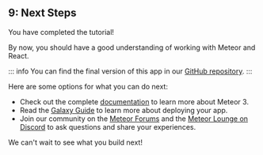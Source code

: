 ## 9: Next Steps

You have completed the tutorial!

By now, you should have a good understanding of working with Meteor and React.

::: info
You can find the final version of this app in our [GitHub repository](https://github.com/meteor/meteor3-react).
:::

Here are some options for what you can do next:

- Check out the complete [documentation](https://v3-docs.meteor.com/) to learn more about Meteor 3.
- Read the [Galaxy Guide](https://galaxy-support.meteor.com/en/article/deploy-to-galaxy-18gd6e2/) to learn more about deploying your app.
- Join our community on the [Meteor Forums](https://forums.meteor.com/) and the [Meteor Lounge on Discord](https://discord.gg/hZkTCaVjmT) to ask questions and share your experiences.

We can't wait to see what you build next!
